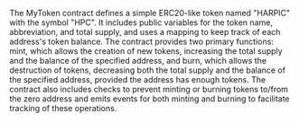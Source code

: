 The MyToken contract defines a simple ERC20-like token named "HARPIC" with the symbol "HPC". It includes public variables for the token name, abbreviation, and total supply, and uses a mapping to keep 
track of each address's token balance. The contract provides two primary functions: mint, which allows the creation of new tokens, increasing the total supply and the balance of the specified address,
and burn, which allows the destruction of tokens, decreasing both the total supply and the balance of the specified address, provided the address has enough tokens. The contract also includes checks to
prevent minting or burning tokens to/from the zero address and emits events for both minting and burning to facilitate tracking of these operations.

